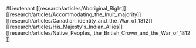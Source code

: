 #Lieutenant
[[research/articles/Aboriginal_Right]]
[[research/articles/Accommodating_the_Inuit_majority]]
[[research/articles/Canadian_identity_and_the_War_of_1812]]
[[research/articles/His_Majesty's_Indian_Allies]]
[[research/articles/Native_Peoples,_the_British_Crown_and_the_War_of_1812]]
